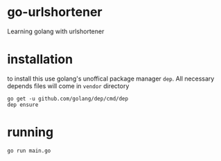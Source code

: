 # go-urlshortener
Learning golang with urlshortener

# installation
to install this use golang's unoffical package manager `dep`. All necessary depends files will come in `vendor` directory

```shell
go get -u github.com/golang/dep/cmd/dep
dep ensure
```

# running
```shell
go run main.go
```
